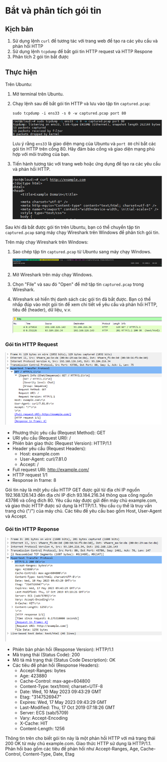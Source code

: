 # Bắt và phân tích gói tin

## Kịch bản

1. Sử dụng lệnh `curl` để tương tác với trang web để tạo ra các yêu cầu và phản hồi HTTP
2. Sử dụng lệnh `tcpdump` để bắt gói tin HTTP request và HTTP Respone
3. Phân tích 2 gói tin bắt được

## Thực hiện

Trên Ubuntu:
1. Mở terminal trên Ubuntu.
2. Chạy lệnh sau để bắt gói tin HTTP và lưu vào tập tin `captured.pcap`:
   ```
   sudo tcpdump -i ens33 -s 0 -w captured.pcap port 80
   ```

    ![](./img/lab2.png)

   Lưu ý rằng `ens33` là giao diện mạng của Ubuntu và `port 80` chỉ bắt các gói tin HTTP trên cổng 80. Hãy đảm bảo cổng và giao diện mạng phù hợp với môi trường của bạn.

3. Tiến hành tương tác với trang web hoặc ứng dụng để tạo ra các yêu cầu và phản hồi HTTP.

    ![](./img/lab3.png)

Sau khi đã bắt được gói tin trên Ubuntu, bạn có thể chuyển tập tin `captured.pcap` sang máy chạy Wireshark trên Windows để phân tích gói tin.

Trên máy chạy Wireshark trên Windows:
1. Sao chép tập tin `captured.pcap` từ Ubuntu sang máy chạy Windows.

    ![](./img/lab4.png)

2. Mở Wireshark trên máy chạy Windows.
3. Chọn "File" và sau đó "Open" để mở tập tin `captured.pcap` trong Wireshark.
4. Wireshark sẽ hiển thị danh sách các gói tin đã bắt được. Bạn có thể nhấp đúp vào một gói tin để xem chi tiết về yêu cầu và phản hồi HTTP, tiêu đề (header), dữ liệu, v.v.

    ![](./img/lab1.png)

### Gói tin HTTP Request

![](./img/lab5.png)

- Phương thức yêu cầu (Request Method): GET
- URI yêu cầu (Request URI): /
- Phiên bản giao thức (Request Version): HTTP/1.1
- Header yêu cầu (Request Headers):
    - Host: example.com
    - User-Agent: curl/7.81.0
    - Accept: /
- Full request URI: http://example.com/
- HTTP request 1/1
- Response in frame: 8

Gói tin này là một yêu cầu HTTP GET được gửi từ địa chỉ IP nguồn 192.168.126.143 đến địa chỉ IP đích 93.184.216.34 thông qua cổng nguồn 43786 và cổng đích 80. Yêu cầu này được gửi đến máy chủ example.com, và giao thức HTTP được sử dụng là HTTP/1.1. Yêu cầu cụ thể là truy vấn trang chủ ("/") của máy chủ. Các tiêu đề yêu cầu bao gồm Host, User-Agent và Accept.

### Gói tin HTTP Reponse

![](./img/lab6.png)

- Phiên bản phản hồi (Response Version): HTTP/1.1
- Mã trạng thái (Status Code): 200
- Mô tả mã trạng thái (Status Code Description): OK
- Các tiêu đề phản hồi (Response Headers):
    - Accept-Ranges: bytes
    - Age: 423880
    - Cache-Control: max-age=604800
    - Content-Type: text/html; charset=UTF-8
    - Date: Wed, 10 May 2023 09:43:29 GMT
    - Etag: "3147526947"
    - Expires: Wed, 17 May 2023 09:43:29 GMT
    - Last-Modified: Thu, 17 Oct 2019 07:18:26 GMT
    - Server: ECS (sab/5709)
    - Vary: Accept-Encoding
    - X-Cache: HIT
    - Content-Length: 1256

Thông tin trên cho biết gói tin này là một phản hồi HTTP với mã trạng thái 200 OK từ máy chủ example.com. Giao thức HTTP sử dụng là HTTP/1.1. Phản hồi bao gồm các tiêu đề phản hồi như Accept-Ranges, Age, Cache-Control, Content-Type, Date, Etag